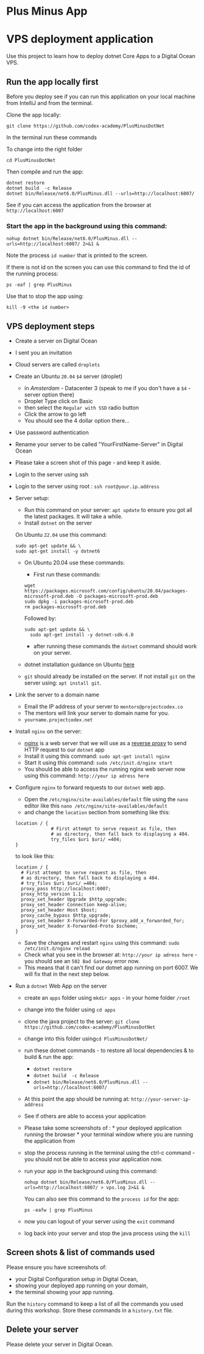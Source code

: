 # Plus Minus App

# VPS deployment application

Use this project to learn how to deploy dotnet Core Apps to a Digital Ocean VPS.

## Run the app locally first

Before you deploy see if you can run this application on your local machine from IntelliJ and from the terminal.

Clone the app locally: 

`git clone https://github.com/codex-academy/PlusMinusDotNet`

In the terminal run these commands

To change into the right folder

```
cd PlusMinusDotNet
```

Then compile and run the app:

```
dotnet restore
dotnet build  -c Release
dotnet bin/Release/net6.0/PlusMinus.dll --urls=http://localhost:6007/
```

See if you can access the application from the browser at `http://localhost:6007`


### Start the app in the background using this command:

```
nohup dotnet bin/Release/net6.0/PlusMinus.dll --urls=http://localhost:6007/ 2>&1 &
```

Note the process `id number` that is printed to the screen.

If there is not id on the screen you can use this command to find the id of the running process:

```
ps -eaf | grep PlusMinus
```


Use that to stop the app using:

```
kill -9 <the id number>
```

## VPS deployment steps

* Create a server on Digital Ocean
 * I sent you an invitation
 * Cloud servers are called `droplets`
 * Create an Ubuntu `20.04` `$4` server (droplet)
    *  in *Amsterdam* - Datacenter 3 (speak to me if you don't have a `$4` - server option there)
    *  Droplet Type click on Basic
    *  then select the `Regular with SSD` radio button
    *  Click the arrow to go left
    *  You should see the 4 dollar option there...
 * Use password authentication
 * Rename your server to be called "YourFirstName-Server" in Digital Ocean
 * Please take a screen shot of this page - and keep it aside.
* Login to the server using ssh
* Login to the server using root : `ssh root@your.ip.address`
 
 * Server setup:

    * Run this command on your server: `apt update` to ensure you got all the latest packages. It will take a while.
    * Install `dotnet` on the server 
     
     On Ubuntu `22.04` use this command:
     
     ```
     sudo apt-get update && \
     sudo apt-get install -y dotnet6
     ```
     
     * On Ubuntu 20.04 use these commands:
        * First run these commands:
        
        ```
        wget https://packages.microsoft.com/config/ubuntu/20.04/packages-microsoft-prod.deb -O packages-microsoft-prod.deb
        sudo dpkg -i packages-microsoft-prod.deb
        rm packages-microsoft-prod.deb
        ```
        
        Followed by:
        
        ```
        sudo apt-get update && \
          sudo apt-get install -y dotnet-sdk-6.0
        ```
        
        * after running these commands the `dotnet` command should work on your server.
    * dotnet installation guidance on Ubuntu [here](https://learn.microsoft.com/en-us/dotnet/core/install/linux-ubuntu)
    * `git` should already be installed on the server. If not install `git` on the server using: `apt install git`.

* Link the server to a domain name
    * Email the IP address of your server to `mentors@projectcodex.co`
    * The mentors will link your server to domain name for you.
    * `yourname.projectcodex.net`

* Install `nginx` on the server:
   * [nginx](https://www.nginx.com/) is a web server that we will use as a [reverse proxy](https://docs.nginx.com/nginx/admin-guide/web-server/reverse-proxy/) to send HTTP request to our `dotnet` app
   * Install it using this command: `sudo apt-get install nginx`
   * Start it using this command: `sudo /etc/init.d/nginx start` 
   * You should be able to access the running nginx web server now using this command: `http://your ip adress here`
* Configure `nginx` to forward requests to our `dotnet` web app.
   * Open the `/etc/nginx/site-availables/default` file using the `nano` editor like this `nano /etc/nginx/site-availables/default`
   * and change the `location` section from something like this:

   ```
   location / {
                # First attempt to serve request as file, then
                # as directory, then fall back to displaying a 404.
                try_files $uri $uri/ =404;
   }
   ```
  
   to look like this:

   ```
   location / {
     # First attempt to serve request as file, then
     # as directory, then fall back to displaying a 404.
     # try_files $uri $uri/ =404;
     proxy_pass http://localhost:6007;
     proxy_http_version 1.1;
     proxy_set_header Upgrade $http_upgrade;
     proxy_set_header Connection keep-alive;
     proxy_set_header Host $host;
     proxy_cache_bypass $http_upgrade;
     proxy_set_header X-Forwarded-For $proxy_add_x_forwarded_for;
     proxy_set_header X-Forwarded-Proto $scheme;
   }
   ```
   * Save the changes and restart `nginx` using this command: `sudo /etc/init.d/nginx reload`
   * Check what you see in the browser at: `http://your ip adress here` - you should see an `502 Bad Gateway` error now.
   * This means that it can't find our dotnet app running on port 6007. We will fix that in the next step below.
   
* Run a `dotnet` Web App on the server
    * create an `apps` folder using `mkdir apps` - in your home folder `/root`
    * change into the folder using `cd apps`
    * clone the java project to the server:
        `git clone https://github.com/codex-academy/PlusMinusDotNet`
    * change into this folder using`cd PlusMinusDotNet/`
    * run these dotnet commands - to restore all local dependencies & to build & run the app:
        
        * `dotnet restore`
        * `dotnet build  -c Release`
        * `dotnet bin/Release/net6.0/PlusMinus.dll --urls=http://localhost:6007/`
        
    * At this point the app should be running at: `http://your-server-ip-address`
    * See if others are able to access your application
    * Please take some screenshots of :
            * your deployed application running the browser
            * your terminal window where you are running the application from
  * stop the process running in the terminal using the ctrl-c command - you should not be able to access your application now.
  
  * run your app in the background using this command:
    ```
    nohup dotnet bin/Release/net6.0/PlusMinus.dll --urls=http://localhost:6007/ > vps.log 2>&1 &
    ```
    
    You can also see this command to the `process id` for the app:
    
    ```
    ps -eafw | grep PlusMinus
    ```
    
  * now you can logout of your server using the `exit` command
  * log back into your server and stop the java process using the `kill`

## Screen shots & list of commands used

Please ensure you have screenshots of:
* your Digital Configuration setup in Digital Ocean,
* showing your deployed app running on your domain,
* the terminal showing your app running.

Run the `history` command to keep a list of all the commands you used during this workshop. Store these commands in a `history.txt` file.

## Delete your server

Please delete your server in Digital Ocean.
 

